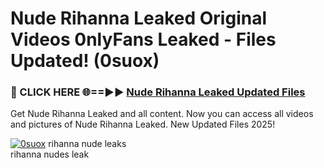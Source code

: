 # Nude Rihanna Leaked Original Videos 0nlyFans Leaked - Files Updated! (0suox)

<h3>🔴 CLICK HERE 🌐==►► <a href="https://tinyurl.com/52m3yx9h" rel="nofollow">Nude Rihanna Leaked Updated Files</a></h3>

Get Nude Rihanna Leaked and all content. Now you can access all videos and pictures of Nude Rihanna Leaked. New Updated Files 2025!

[![0suox](https://i.imgur.com/TnHtlc8.gif)](https://tinyurl.com/52m3yx9h)
rihanna nude leaks<br>
rihanna nudes leak